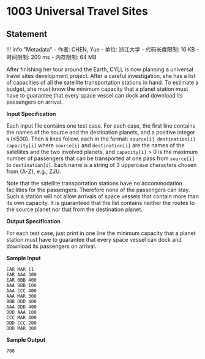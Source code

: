
# 1003 Universal Travel Sites

## Statement

!!! info "Metadata"
    - 作者: CHEN, Yue
    - 单位: 浙江大学
    - 代码长度限制: 16 KB
    - 时间限制: 200 ms
    - 内存限制: 64 MB

After finishing her tour around the Earth, CYLL is now planning a universal travel sites development project.  After a careful investigation, she has a list of capacities of all the satellite transportation stations in hand.  To estimate a budget, she must know the minimum capacity that a planet station must have to guarantee that every space vessel can dock and download its passengers on arrival.

**Input Specification**

Each input file contains one test case. For each case, the first line contains the names of the source and the destination planets, and a positive integer `N` ($\le$500).  Then `N` lines follow, each in the format: `source[i] destination[i] capacity[i]` where `source[i]` and `destination[i]` are the names of the satellites and the two involved planets, and `capacity[i]` $>$ 0 is the maximum number of passengers that can be transported at one pass from `source[i]` to `destination[i]`.  Each name is a string of 3 uppercase characters chosen from {A-Z}, e.g., ZJU.

Note that the satellite transportation stations have no accommodation facilities for the passengers.  Therefore none of the passengers can stay.  Such a station will not allow arrivals of space vessels that contain more than its own capacity.  It is guaranteed that the list contains neither the routes to the source planet nor that from the destination planet.

**Output Specification**

For each test case, just print in one line the minimum capacity that a planet station must have to guarantee that every space vessel can dock and download its passengers on arrival.

**Sample Input**
```plaintext
EAR MAR 11
EAR AAA 300
EAR BBB 400
AAA BBB 100
AAA CCC 400
AAA MAR 300
BBB DDD 400
AAA DDD 400
DDD AAA 100
CCC MAR 400
DDD CCC 200
DDD MAR 300
```

**Sample Output**
```plaintext
700
```
